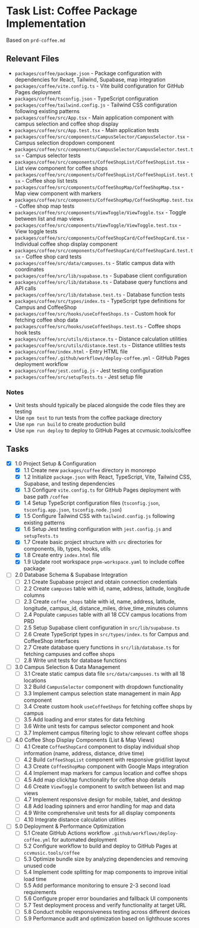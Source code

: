 # Task List: Coffee Package Implementation

Based on `prd-coffee.md`

## Relevant Files

* `packages/coffee/package.json` - Package configuration with dependencies for React, Tailwind, Supabase, map integration
* `packages/coffee/vite.config.ts` - Vite build configuration for GitHub Pages deployment
* `packages/coffee/tsconfig.json` - TypeScript configuration
* `packages/coffee/tailwind.config.js` - Tailwind CSS configuration following existing patterns
* `packages/coffee/src/App.tsx` - Main application component with campus selection and coffee shop display
* `packages/coffee/src/App.test.tsx` - Main application tests
* `packages/coffee/src/components/CampusSelector/CampusSelector.tsx` - Campus selection dropdown component
* `packages/coffee/src/components/CampusSelector/CampusSelector.test.tsx` - Campus selector tests
* `packages/coffee/src/components/CoffeeShopList/CoffeeShopList.tsx` - List view component for coffee shops
* `packages/coffee/src/components/CoffeeShopList/CoffeeShopList.test.tsx` - Coffee shop list tests
* `packages/coffee/src/components/CoffeeShopMap/CoffeeShopMap.tsx` - Map view component with markers
* `packages/coffee/src/components/CoffeeShopMap/CoffeeShopMap.test.tsx` - Coffee shop map tests
* `packages/coffee/src/components/ViewToggle/ViewToggle.tsx` - Toggle between list and map views
* `packages/coffee/src/components/ViewToggle/ViewToggle.test.tsx` - View toggle tests
* `packages/coffee/src/components/CoffeeShopCard/CoffeeShopCard.tsx` - Individual coffee shop display component
* `packages/coffee/src/components/CoffeeShopCard/CoffeeShopCard.test.tsx` - Coffee shop card tests
* `packages/coffee/src/data/campuses.ts` - Static campus data with coordinates
* `packages/coffee/src/lib/supabase.ts` - Supabase client configuration
* `packages/coffee/src/lib/database.ts` - Database query functions and API calls
* `packages/coffee/src/lib/database.test.ts` - Database function tests
* `packages/coffee/src/types/index.ts` - TypeScript type definitions for Campus and CoffeeShop
* `packages/coffee/src/hooks/useCoffeeShops.ts` - Custom hook for fetching coffee shop data
* `packages/coffee/src/hooks/useCoffeeShops.test.ts` - Coffee shops hook tests
* `packages/coffee/src/utils/distance.ts` - Distance calculation utilities
* `packages/coffee/src/utils/distance.test.ts` - Distance utilities tests
* `packages/coffee/index.html` - Entry HTML file
* `packages/coffee/.github/workflows/deploy-coffee.yml` - GitHub Pages deployment workflow
* `packages/coffee/jest.config.js` - Jest testing configuration
* `packages/coffee/src/setupTests.ts` - Jest setup file

### Notes

* Unit tests should typically be placed alongside the code files they are testing
* Use `npm test` to run tests from the coffee package directory
* Use `npm run build` to create production build
* Use `npm run deploy` to deploy to GitHub Pages at ccvmusic.tools/coffee

## Tasks

* [x] 1.0 Project Setup & Configuration
  + [x] 1.1 Create new `packages/coffee` directory in monorepo
  + [x] 1.2 Initialize `package.json` with React, TypeScript, Vite, Tailwind CSS, Supabase, and testing dependencies
  + [x] 1.3 Configure `vite.config.ts` for GitHub Pages deployment with base path `/coffee`
  + [x] 1.4 Setup TypeScript configuration files (`tsconfig.json`,                                `tsconfig.app.json`,                                `tsconfig.node.json`)
  + [x] 1.5 Configure Tailwind CSS with `tailwind.config.js` following existing patterns
  + [x] 1.6 Setup Jest testing configuration with `jest.config.js` and `setupTests.ts`
  + [x] 1.7 Create basic project structure with `src` directories for components, lib, types, hooks, utils
  + [x] 1.8 Create entry `index.html` file
  + [x] 1.9 Update root workspace `pnpm-workspace.yaml` to include coffee package

* [ ] 2.0 Database Schema & Supabase Integration
  + [ ] 2.1 Create Supabase project and obtain connection credentials
  + [ ] 2.2 Create `campuses` table with id, name, address, latitude, longitude columns
  + [ ] 2.3 Create `coffee_shops` table with id, name, address, latitude, longitude, campus_id, distance_miles, drive_time_minutes columns
  + [ ] 2.4 Populate `campuses` table with all 18 CCV campus locations from PRD
  + [ ] 2.5 Setup Supabase client configuration in `src/lib/supabase.ts`
  + [ ] 2.6 Create TypeScript types in `src/types/index.ts` for Campus and CoffeeShop interfaces
  + [ ] 2.7 Create database query functions in `src/lib/database.ts` for fetching campuses and coffee shops
  + [ ] 2.8 Write unit tests for database functions

* [ ] 3.0 Campus Selection & Data Management
  + [ ] 3.1 Create static campus data file `src/data/campuses.ts` with all 18 locations
  + [ ] 3.2 Build `CampusSelector` component with dropdown functionality
  + [ ] 3.3 Implement campus selection state management in main App component
  + [ ] 3.4 Create custom hook `useCoffeeShops` for fetching coffee shops by campus
  + [ ] 3.5 Add loading and error states for data fetching
  + [ ] 3.6 Write unit tests for campus selector component and hook
  + [ ] 3.7 Implement campus filtering logic to show relevant coffee shops

* [ ] 4.0 Coffee Shop Display Components (List & Map Views)
  + [ ] 4.1 Create `CoffeeShopCard` component to display individual shop information (name, address, distance, drive time)
  + [ ] 4.2 Build `CoffeeShopList` component with responsive grid/list layout
  + [ ] 4.3 Create `CoffeeShopMap` component with Google Maps integration
  + [ ] 4.4 Implement map markers for campus location and coffee shops
  + [ ] 4.5 Add map click/tap functionality for coffee shop details
  + [ ] 4.6 Create `ViewToggle` component to switch between list and map views
  + [ ] 4.7 Implement responsive design for mobile, tablet, and desktop
  + [ ] 4.8 Add loading spinners and error handling for map and data
  + [ ] 4.9 Write comprehensive unit tests for all display components
  + [ ] 4.10 Integrate distance calculation utilities

* [ ] 5.0 Deployment & Performance Optimization
  + [ ] 5.1 Create GitHub Actions workflow `.github/workflows/deploy-coffee.yml` for automated deployment
  + [ ] 5.2 Configure workflow to build and deploy to GitHub Pages at `ccvmusic.tools/coffee`
  + [ ] 5.3 Optimize bundle size by analyzing dependencies and removing unused code
  + [ ] 5.4 Implement code splitting for map components to improve initial load time
  + [ ] 5.5 Add performance monitoring to ensure 2-3 second load requirements
  + [ ] 5.6 Configure proper error boundaries and fallback UI components
  + [ ] 5.7 Test deployment process and verify functionality at target URL
  + [ ] 5.8 Conduct mobile responsiveness testing across different devices
  + [ ] 5.9 Performance audit and optimization based on lighthouse scores
